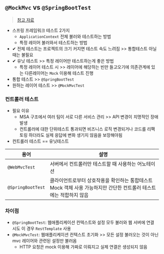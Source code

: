## `@MockMvc` vs `@SpringBootTest`
> [참고 자료](https://syundev.tistory.com/252)
- 스프링 프레임워크 테스트 2가지
  - `ApplicationContext` 전체 불러와 테스트하는 방법
  - 특정 레이어 불러와서 테스트하는 방법
- ✔ 전체 테스트는 프로젝트의 크기 커지면 테스트 속도 느려짐 >> 통합테스트 아닐때는 불필요
- ✔ 유닛 테스트 >> 특정 레이어만 테스트하는게 좋은 방법
  - 특정 레이어 테스트 시 >> 레이어에 해당하는 빈만 들고오기에 의존관계에 있는 다른레이어는 `Mock` 이용해 테스트 진행
- 통합 테스트 >> `@SpringBootTest`
- 원하는 레이어 테스트 >> `@MockMvcTest`

### 컨트롤러 테스트
- 필요 이유
  - MSA 구조에서 여러 팀이 서로 다른 서비스 관리 >> API 변경이 치명적인 장애 발생
  - 컨트롤러에 대한 단위테스트 통과되면 비즈니스 로직 변경되거나 코드를 리팩토링 하더라도 실제 응답에 변화 생기지 않음을 보장해야됨
- 컨트롤러 테스트 == 유닛테스트

|용어|설명|
|-----|-----|
|`@WebMvcTest`|서버에서 컨트롤러만 테스트할 때 사용하는 어노테이션|
|`@SpringBootTest`|클라이언트로부터 상호작용을 확인하는 통합테스트 <br> Mock 객체 사용 가능하지만 간단한 컨트롤러 테스트에는 적합하지 않음|

### 차이점
- `@SpringBootTest`: 웹애플리케이션 컨텍스트와 설정 모두 불러와 웹 서버에 연결 시도 이 경우 `RestTemplate` 사용
- `@MockMvcTest`: 웹애플리케이션 컨텍스트 초기화 >> 모든 설정 불러오는 것이 아닌 mvc 레이어와 관련된 설정만 불러옴
  - HTTP 요청은 mock 이용해 가짜로 이뤄지고 실제 연결은 생성되지 않음
